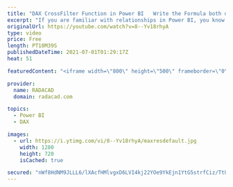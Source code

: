 ```yaml
---
title: "DAX CrossFilter Function in Power BI   Write the Formula both directional but keep the relationship"
excerpt: "If you are familiar with relationships in Power BI, you know that there are scenarios that you may need to change the direction of the relationship to a both-directional. A both-directional relationship comes at a cost, which is mainly the performance and ambiguity of the model. There is a way to write"
originalUrl: https://youtube.com/watch?v=8--Yv18rhyA
type: video
price: Free
length: PT10M39S
publishedDateTime: 2021-07-01T01:29:17Z
heat: 51

featuredContent: "<iframe width=\"800\" height=\"500\" frameborder=\"0\" src=\"https://www.youtube.com/embed/8--Yv18rhyA\" allow=\"accelerometer; autoplay; encrypted-media; gyroscope; picture-in-picture\" allowfullscreen></iframe>"

provider:
  name: RADACAD
  domain: radacad.com

topics:
  - Power BI
  - DAX

images:
  - url: https://i.ytimg.com/vi/8--Yv18rhyA/maxresdefault.jpg
    width: 1280
    height: 720
    isCached: true

secured: "nWf8HdNM9JLLL6/lXAcfHMlvgxD6LVI4kj22YOe9YkEjn1YtG5strfCiz/TtUG4YOXLhtqpPjLQnnPPGHdNLx2x3spqIBRAqC0hDmQm75D2aNeyVLH3SMFvdiWN3vav0rIk9u+uZWaYGrOh4sClW/C5cpyTTMFTFLP0RMvQovc3RC+33waSQzTyp13JfuYyKbT8s/8vC2jeZ3UnkNRreTr8OKK+E/5KJZeuWfn2AJW1Aumx1SgYoPTQSRzlNcGAquSla85wl2Hzusz5YJ/hHmSJxg2RdCRF5YpIHglN/KkfnmiJwL0JbKC19jUBlc22s1UEBIueWf/dvOHld+2Mk0OByIBQK8OJdq7nUHgxgxq/WMOooy60k4pESzbsPDt4jemCl2eY5CZwUwGAg9YJ3KUBEbx0xAIyn7upbwMMVweY=;/lcbMJlh+wLVNUxwCLjLng=="
---
```


